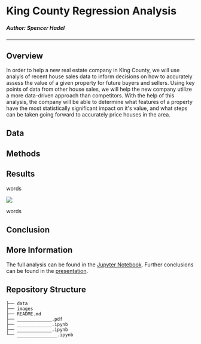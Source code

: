 # King County Regression Analysis

##### Author: Spencer Hadel
***
## Overview

In order to help a new real estate company in King County, we will use analyis of recent house sales data to inform  decisions on how to accurately assess the value of a given property for future buyers and sellers. Using key points of data from other house sales, we will help the new company utilize a more data-driven approach than competitors. With the help of this analysis, the company will be able to determine what features of a property have the most statistically significant impact on it's value, and what steps can be taken going forward to accurately price houses in the area.

## Data


## Methods


## Results
words

![](./images/avg_prof_by_month.png)

words

## Conclusion


## More Information
The full analysis can be found in the [Jupyter Notebook](./________________.ipynb). Further conclusions can be found in the [presentation](./______________________.pdf).

## Repository Structure

```
├── data
├── images
├── README.md
├── _____________.pdf
├── _____________.ipynb
├── _____________.ipynb
└── _______________.ipynb
```
